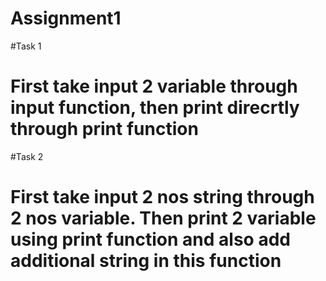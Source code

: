 # Assignment1
#Task 1
# First take input 2 variable through input function, then print direcrtly through print function 
#Task 2
# First take input 2 nos string through 2 nos variable. Then print 2 variable using print function and also add additional string in this function 
